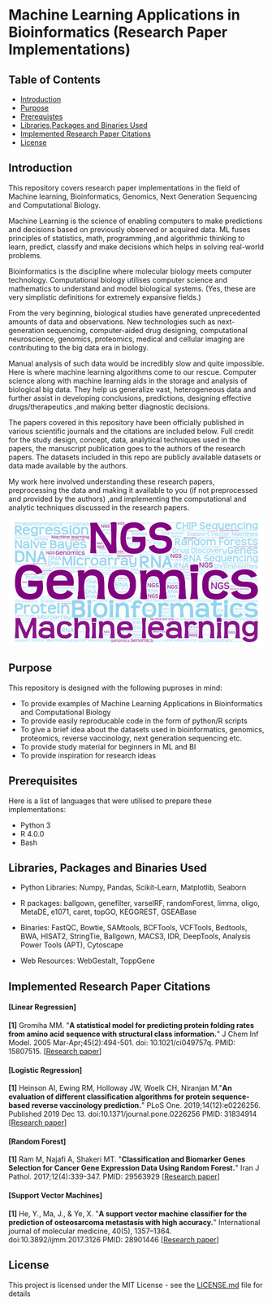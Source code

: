# Machine Learning Applications in Bioinformatics (Research Paper Implementations)

## Table of Contents

- [Introduction](#intro)
- [Purpose](#purpose)
- [Prerequistes](#prerequisites)
- [Libraries,Packages and Binaries Used](#tools)
- [Implemented Research Paper Citations](#citations)
- [License](#license)

## Introduction <a name="intro"></a>

This repository covers research paper implementations in the field of Machine learning, Bioinformatics, Genomics, Next Generation Sequencing and Computational Biology. 

Machine Learning is the science of enabling computers to make predictions and decisions based on previously observed or acquired data. ML fuses principles of statistics, math, programming ,and algorithmic thinking to learn, predict, classify and make decisions which helps in solving real-world problems.

Bioinformatics is the discipline where molecular biology meets computer technology. Computational biology utilises computer science and mathematics to understand and model biological systems. (Yes, these are very simplistic definitions for extremely expansive fields.)

From the very beginning, biological studies have generated unprecedented amounts of data and observations. New technologies such as next-generation sequencing, computer-aided drug designing, computational neuroscience, genomics, proteomics, medical and cellular imaging are contributing to the big data era in biology. 

Manual analysis of such data would be incredibly slow and quite impossible. Here is where machine learning algorithms come to our rescue. Computer science along with machine learning aids in the storage and analysis of biological big data. They help us generalize vast, heterogeneous data and further assist in developing conclusions, predictions, designing effective drugs/therapeutics ,and making better diagnostic decisions.

The papers covered in this repository have been officially published in various scientific journals and the citations are included below. Full credit for the study design, concept, data, analytical techniques used in the papers, the manuscript publication goes to the authors of the research papers. The datasets included in this repo are publicly available datasets or data made available by the authors. 

My work here involved understanding these research papers, preprocessing the data and making it available to you (if not preprocessed and provided by the authors) ,and implementing the computational and analytic techniques discussed in the research papers.



<p align="center">
<img src="https://github.com/ShrutiBaikerikar/machine-learning-bioinformatics-paper-implementations/blob/main/Cover_Image/ML_BI_Cover.jpeg" width="800" alt="cover image" title='Cover image for repository Machine-learning-Bioinformatics-Paper-Implementations'/>
</p>
<p align="center">


## Purpose <a name="purpose"></a>
This repository is designed with the following puproses in mind:
- To provide examples of Machine Learning Applications in Bioinformatics and Computational Biology
- To provide easily reproducable code in the form of python/R scripts
- To give a brief idea about the datasets used in bioinformatics, genomics, proteomics, reverse vaccinology, next generation sequencing etc.
- To provide study material for beginners in ML and BI
- To provide inspiration for research ideas 


## Prerequisites <a name="prerequisites"></a>
Here is a list of languages that were utilised to prepare these implementations:
- Python 3
- R 4.0.0
- Bash


## Libraries, Packages and Binaries Used <a name="tools"></a>

- Python Libraries: Numpy, Pandas, Scikit-Learn, Matplotlib, Seaborn

- R packages: ballgown, genefilter, varselRF, randomForest, limma, oligo, MetaDE, e1071, caret, topGO, KEGGREST, GSEABase

- Binaries: FastQC, Bowtie, SAMtools, BCFTools, VCFTools, Bedtools, BWA, HISAT2, StringTie, Ballgown, MACS3, IDR, DeepTools, Analysis Power Tools (APT), Cytoscape

- Web Resources: WebGestalt, ToppGene


## Implemented Research Paper Citations <a name="citations"></a>

#### [Linear Regression]
**[1]** Gromiha MM. "**A statistical model for predicting protein folding rates from amino acid sequence with structural class information.**" 
        J Chem Inf Model. 2005 Mar-Apr;45(2):494-501. doi: 10.1021/ci049757q. PMID: 15807515. [[Research paper](https://pubmed.ncbi.nlm.nih.gov/15807515/)]

#### [Logistic Regression]
**[1]** Heinson AI, Ewing RM, Holloway JW, Woelk CH, Niranjan M."**An evaluation of different classification algorithms for protein sequence-based reverse vaccinology prediction.**" 
        PLoS One. 2019;14(12):e0226256. Published 2019 Dec 13. doi:10.1371/journal.pone.0226256  PMID: 31834914 [[Research paper](https://www.ncbi.nlm.nih.gov/pmc/articles/PMC6910663/)]

#### [Random Forest]
**[1]** Ram M, Najafi A, Shakeri MT. "**Classification and Biomarker Genes Selection for Cancer Gene Expression Data Using Random Forest.**"
        Iran J Pathol. 2017;12(4):339-347. PMID: 29563929 [[Research paper](https://www.ncbi.nlm.nih.gov/pmc/articles/PMC5844678/)]

#### [Support Vector Machines]
**[1]** He, Y., Ma, J., & Ye, X. "**A support vector machine classifier for the prediction of osteosarcoma metastasis with high accuracy.**"
        International journal of molecular medicine, 40(5), 1357–1364. doi:10.3892/ijmm.2017.3126 PMID: 28901446 [[Research paper](https://www.ncbi.nlm.nih.gov/pmc/articles/PMC5627885/)]

## License <a name="license"></a>

This project is licensed under the MIT License - see the [LICENSE.md](https://github.com/ShrutiBaikerikar/machine-learning-bioinformatics-paper-implementations/blob/main/LICENSE) file for details

